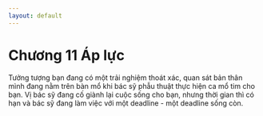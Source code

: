 ```yaml
---
layout: default
---
```


# Chương 11 Áp lực

Tưởng tượng bạn đang có một trải nghiệm thoát xác, quan sát bản thân mình đang nằm trên bàn mổ khi bác sỹ phẫu thuật thực hiện ca mổ tim cho bạn. Vị bác sỹ đang cố giành lại cuộc sống cho bạn, nhưng thời gian thì có hạn và bác sỹ đang làm việc với một deadline - một deadline sống còn.
